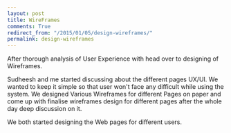 ```yaml
---
layout: post
title: WireFrames
comments: True
redirect_from: "/2015/01/05/design-wireframes/"
permalink: design-wireframes
---
```


After thorough analysis of User Experience with head over to designing of Wireframes. 

Sudheesh and me started discussing about the different pages UX/UI. We wanted to keep it simple so that user won't face any difficult while using the system. We designed Various Wireframes for different Pages on paper and come up with finalise wireframes design for different pages after the whole day deep discussion on it. 

We both started designing the Web pages for different users. 